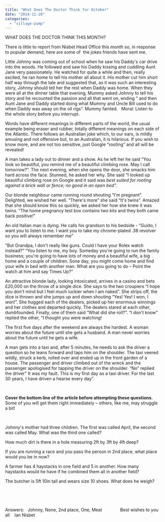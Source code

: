 ```yaml
---
title: "What Does The Doctor Think for October"
date: "2014-11-20"
categories: 
  - "village-pump"
---
```


WHAT DOES THE DOCTOR THINK THIS MONTH?

There is little to report from Nisbet Head Office this month so, in response to popular demand, here are some of  the jokes friends have sent me.

Little Johnny was coming out of school when he saw his Daddy's car drive into the woods. He followed and saw his Daddy kissing and cuddling Aunt Jane very passionately. He watched for quite a while and then, really excited, he ran home to tell his mother all about it. His mother cut him short half way through the tale and suggested that, as it was such an interesting story, Johnny should tell her the rest when Daddy was home. When they were all at the dinner table that evening, Mummy asked Johnny to tell his story and he recounted the passion and all that went on, ending “ and then Aunt Jane and Daddy started doing what Mummy and Uncle Bill used to do when Daddy was away on the oil rigs”. Mummy fainted.   Moral: Listen to the whole story before you interrupt.

Words have different meanings in different parts of the world, the usual example being eraser and rubber, totally different meanings on each side of the Atlantic. There follows an Australian joke which, to our ears, is mildly amusing and not offensive but, to an Australian, it is hilarious. If you wish to know more, and are not too sensitive, just Google “rooting” and all will be revealed!

A man takes a lady out to dinner and a show. As he left her he said “You look so beautiful, you remind me of a beautiful climbing rose. May I call tomorrow?”. The next evening, when she opens the door, she smacks him hard across the face. Stunned, he asked her why. She said “I looked up beautiful climbing rose on Google and it said was _best suited for rooting against a brick wall or fence; no good in an open bed”._

Our blonde neighbour came running round shouting “I'm pregnant”. Delighted, we wished her well. “There's more” she said “It's twins”. Amazed that she should know this so quickly, we asked her how she knew it was twins. “The home pregnancy test box contains two kits and they both came back positive!”

An old Italian man is dying. He calls his grandson to his bedside - “Guido, I want you to listen to me. I want you to take my chrome-plated .38 revolver so you will always remember me”

“But Grandpa, I don't really like guns. Could I have your Rolex watch instead?” “You listen to me, my boy. Someday you're going to run the family business; you're going to have lots of money and a beautiful wife, a big home and a couple of children. Sone day, you might come home and find your wife in bed with another man. What are you going to do – Point the watch at him and say Times Up?”

An attractive blonde lady, looking intoxicated, arrives in a casino and bets £20,000 on the throw of a single dice. She says to the two croupiers “I hope you don't mind but I feel much luckier when I am naked”. She strips off, the dice is thrown and she jumps up and down shouting “Yes! Yes! I won, I won!”. She hugged each of the dealers, picked up her enormous winnings and her clothes and departed quickly. The dealers stared at each other, dumbfounded. Finally, one of them said “What did she roll?”. “I don't know” replied the other, “I thought you were watching!

The first five days after the weekend are always the hardest. A woman worries about the future until she gets a husband. A man never worries about the future until he gets a wife.

A man gets into a taxi and, after 5 minutes, he needs to ask the driver a question so he leans forward and taps him on the shoulder. The taxi veered wildly, struck a kerb, rolled over and ended up in the front garden of a house. The passenger and driver climbed out of the wreck and the passenger apologised for tapping the driver on the shoulder. “No” replied the driver” It was my fault. This is my first day as a taxi driver. For the last 30 years, I have driven a hearse every day”.

 

**Cover the bottom line of the article before attempting these questions.** Some of you will get them right immediately – others, like me, may struggle a bit!

 

Johnny's mother had three children. The first was called April, the second was called May. What was the third one called?

How much dirt is there in a hole measuring 2ft by 3ft by 4ft deep?

If you are running a race and you pass the person in 2nd place, what place would you be in now?

A farmer has 4 haystacks in one field and 5 in another. How many haystacks would he have if he combined them all in another field?

The butcher is 5ft 10in tall and wears size 10 shoes. What does he weigh?

 

 

Answers:   Johnny, None, 2nd place, One, Meat               Best wishes to you all    Ian Nisbet
